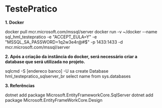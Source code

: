 # TestePratico

<b> 1. Docker </b>

docker pull mcr.microsoft.com/mssql/server
docker run -v ~/docker --name sql_hml_testepratico -e "ACCEPT_EULA=Y" -e "MSSQL_SA_PASSWORD=1q2w3e4r@#$" -p 1433:1433 -d mcr.microsoft.com/mssql/server

<b> 2. Após a criação da instância do docker, será necessário criar a database que será utilizada no projeto. </b>

sqlcmd -S [endereco banco] -U sa
create Database hml_testepratico_sqlserver_br
select name from sys.databases

<b> 3. Referências </b>

dotnet add package Microsoft.EntityFrameworkCore.SqlServer
dotnet add package Microsoft.EntityFrameWorkCore.Design
